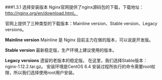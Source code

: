 ###1.3.1 选择安装版本
Nginx官网提供了nginx源码包的下载，下载地址：http://nginx.org/en/download.html。

官网上提供了三种类型的下载版本：Mainline version、Stable version、Legacy versions。

**Mainline version**
Mainline 是 Nginx 目前主力在做的版本，可以说是开发版。

**Stable version**
最新稳定版，生产环境上建议使用的版本。

**Legacy versions**
遗留的老版本的稳定版。
在这里，我们选择Stable版本：nginx-1.12.2.tar.gz。
安装环境是CentOS 6.4 安装过程所执行的命令需要root权限，所以我们选择使用root用户安装。
